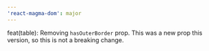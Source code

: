 ```yaml
---
'react-magma-dom': major
---
```


feat(table): Removing `hasOuterBorder` prop. This was a new prop this version, so this is not a breaking change.